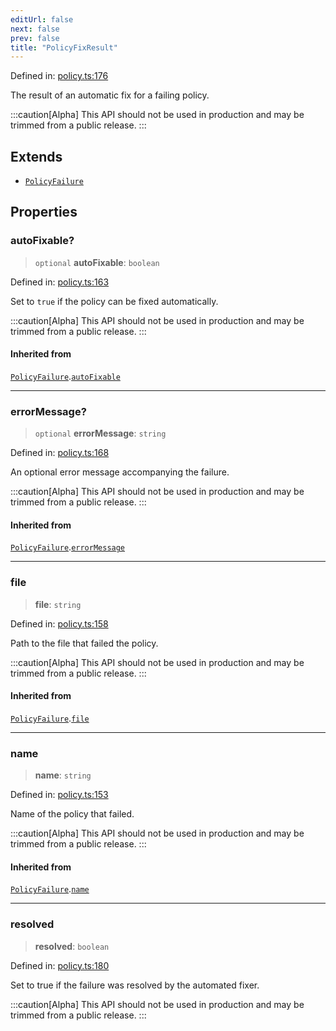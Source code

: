 ```yaml
---
editUrl: false
next: false
prev: false
title: "PolicyFixResult"
---
```


Defined in: [policy.ts:176](https://github.com/tylerbutler/tools-monorepo/blob/main/packages/repopo/src/policy.ts#L176)

The result of an automatic fix for a failing policy.

:::caution[Alpha]
This API should not be used in production and may be trimmed from a public release.
:::

## Extends

- [`PolicyFailure`](/api/interfaces/policyfailure/)

## Properties

### autoFixable?

> `optional` **autoFixable**: `boolean`

Defined in: [policy.ts:163](https://github.com/tylerbutler/tools-monorepo/blob/main/packages/repopo/src/policy.ts#L163)

Set to `true` if the policy can be fixed automatically.

:::caution[Alpha]
This API should not be used in production and may be trimmed from a public release.
:::

#### Inherited from

[`PolicyFailure`](/api/interfaces/policyfailure/).[`autoFixable`](/api/interfaces/policyfailure/#autofixable)

***

### errorMessage?

> `optional` **errorMessage**: `string`

Defined in: [policy.ts:168](https://github.com/tylerbutler/tools-monorepo/blob/main/packages/repopo/src/policy.ts#L168)

An optional error message accompanying the failure.

:::caution[Alpha]
This API should not be used in production and may be trimmed from a public release.
:::

#### Inherited from

[`PolicyFailure`](/api/interfaces/policyfailure/).[`errorMessage`](/api/interfaces/policyfailure/#errormessage)

***

### file

> **file**: `string`

Defined in: [policy.ts:158](https://github.com/tylerbutler/tools-monorepo/blob/main/packages/repopo/src/policy.ts#L158)

Path to the file that failed the policy.

:::caution[Alpha]
This API should not be used in production and may be trimmed from a public release.
:::

#### Inherited from

[`PolicyFailure`](/api/interfaces/policyfailure/).[`file`](/api/interfaces/policyfailure/#file)

***

### name

> **name**: `string`

Defined in: [policy.ts:153](https://github.com/tylerbutler/tools-monorepo/blob/main/packages/repopo/src/policy.ts#L153)

Name of the policy that failed.

:::caution[Alpha]
This API should not be used in production and may be trimmed from a public release.
:::

#### Inherited from

[`PolicyFailure`](/api/interfaces/policyfailure/).[`name`](/api/interfaces/policyfailure/#name)

***

### resolved

> **resolved**: `boolean`

Defined in: [policy.ts:180](https://github.com/tylerbutler/tools-monorepo/blob/main/packages/repopo/src/policy.ts#L180)

Set to true if the failure was resolved by the automated fixer.

:::caution[Alpha]
This API should not be used in production and may be trimmed from a public release.
:::
